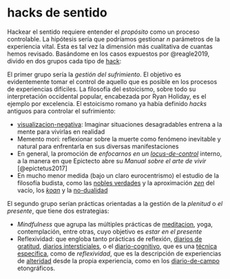# hacks de sentido

Hackear el sentido requiere entender el *propósito* como un proceso controlable. La hipótesis sería que podríamos gestionar *n* parámetros de la experiencia vital. Esta es tal vez la dimensión más cualitativa de cuantas hemos revisado.  Basándome en los casos expuestos por @reagle2019, divido en dos grupos cada tipo de [hack](hack.md):

El primer grupo sería la *gestión del sufrimiento*. El objetivo es evidentemente tomar el control de aquello que es posible en los procesos de experiencias difíciles. La filosofía del estoicismo, sobre todo su interpretación occidental popular, encabezada por Ryan Holiday, es el ejemplo por excelencia. El estoicismo romano ya había definido *hacks* antiguos para controlar el sufrimiento:

* [visualizacion-negativa](visualizacion-negativa.md): Imaginar situaciones desagradables entrena a la mente para vivirlas en realidad
* Memento mori: reflexionar sobre la muerte como fenómeno inevitable y natural para enfrentarla en sus diversas manifestaciones
* En general, la promoción de *enfocarnos en un [locus-de-control](locus-de-control.md)* interno, a la manera en que Epictecto abre su *Manual sobre el arte de vivir* [@epictetus2017]
* En mucho menor medida (bajo un claro eurocentrismo) el estudio de la filosofía budista, como las [nobles verdades](https://es.wikipedia.org/wiki/Cuatro_nobles_verdades) y la aproximación *[zen](zen.md)* del vacío, los [*koan*](https://es.wikipedia.org/wiki/K%C5%8Dan) y la [no-dualidad](https://es.wikipedia.org/wiki/No_dualismo)

El segundo grupo serían prácticas orientadas a la gestión de la *plenitud* o *el presente*, que tiene dos estrategias:

* *Mindfulness* que agrupa las múltiples prácticas de [meditacion](meditacion.md), yoga, contemplación, entre otras, cuyo objetivo es *estar en el presente*
* Reflexividad: que engloba tanto prácticas de reflexión, [diarios de gratitud](https://en.wikipedia.org/wiki/Gratitude_journal), [diarios intersticiales](https://nesslabs.com/interstitial-journaling), o el [diario-cognitivo](diario-cognitivo.md), que es una [técnica específica](https://betterhumans.pub/cognitive-journaling-a-systematic-method-to-overcome-negative-beliefs-119be459842c), como de *reflexividad*, que es la descripción de experiencias de [alteridad](alteridad.md) desde la propia experiencia, como en los [diario-de-campo](diario-de-campo.md) etongráficos.
